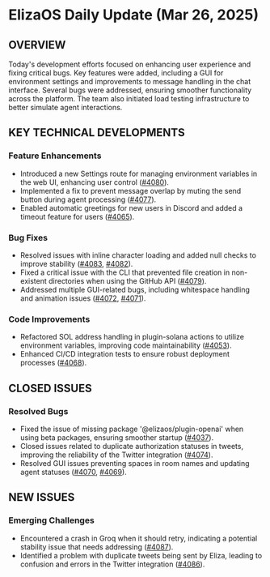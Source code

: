 # ElizaOS Daily Update (Mar 26, 2025)

## OVERVIEW 
Today's development efforts focused on enhancing user experience and fixing critical bugs. Key features were added, including a GUI for environment settings and improvements to message handling in the chat interface. Several bugs were addressed, ensuring smoother functionality across the platform. The team also initiated load testing infrastructure to better simulate agent interactions.

## KEY TECHNICAL DEVELOPMENTS

### Feature Enhancements
- Introduced a new Settings route for managing environment variables in the web UI, enhancing user control ([#4080](https://github.com/elizaos/eliza/pull/4080)).
- Implemented a fix to prevent message overlap by muting the send button during agent processing ([#4077](https://github.com/elizaos/eliza/pull/4077)).
- Enabled automatic greetings for new users in Discord and added a timeout feature for users ([#4065](https://github.com/elizaos/eliza/pull/4065)).

### Bug Fixes
- Resolved issues with inline character loading and added null checks to improve stability ([#4083](https://github.com/elizaos/eliza/pull/4083), [#4082](https://github.com/elizaos/eliza/pull/4082)).
- Fixed a critical issue with the CLI that prevented file creation in non-existent directories when using the GitHub API ([#4079](https://github.com/elizaos/eliza/pull/4079)).
- Addressed multiple GUI-related bugs, including whitespace handling and animation issues ([#4072](https://github.com/elizaos/eliza/pull/4072), [#4071](https://github.com/elizaos/eliza/pull/4071)).

### Code Improvements
- Refactored SOL address handling in plugin-solana actions to utilize environment variables, improving code maintainability ([#4053](https://github.com/elizaos/eliza/pull/4053)).
- Enhanced CI/CD integration tests to ensure robust deployment processes ([#4068](https://github.com/elizaos/eliza/pull/4068)).

## CLOSED ISSUES

### Resolved Bugs
- Fixed the issue of missing package '@elizaos/plugin-openai' when using beta packages, ensuring smoother startup ([#4037](https://github.com/elizaos/eliza/issues/4037)).
- Closed issues related to duplicate authorization statuses in tweets, improving the reliability of the Twitter integration ([#4074](https://github.com/elizaos/eliza/issues/4074)).
- Resolved GUI issues preventing spaces in room names and updating agent statuses ([#4070](https://github.com/elizaos/eliza/issues/4070), [#4069](https://github.com/elizaos/eliza/issues/4069)).

## NEW ISSUES

### Emerging Challenges
- Encountered a crash in Groq when it should retry, indicating a potential stability issue that needs addressing ([#4087](https://github.com/elizaos/eliza/issues/4087)).
- Identified a problem with duplicate tweets being sent by Eliza, leading to confusion and errors in the Twitter integration ([#4086](https://github.com/elizaos/eliza/issues/4086)).